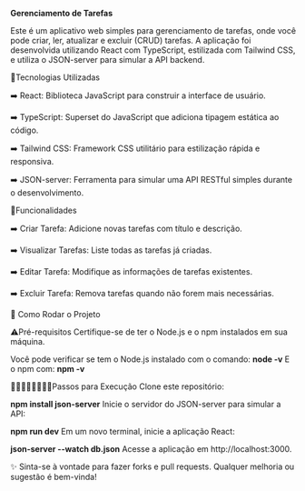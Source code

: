 **Gerenciamento de Tarefas**

Este é um aplicativo web simples para gerenciamento de tarefas, onde você pode criar, ler, atualizar e excluir (CRUD) tarefas. A aplicação foi desenvolvida utilizando React com TypeScript, estilizada com Tailwind CSS, e utiliza o JSON-server para simular a API backend.

📌Tecnologias Utilizadas

➡️ React: Biblioteca JavaScript para construir a interface de usuário.

➡️ TypeScript: Superset do JavaScript que adiciona tipagem estática ao código.

➡️ Tailwind CSS: Framework CSS utilitário para estilização rápida e responsiva.

➡️ JSON-server: Ferramenta para simular uma API RESTful simples durante o desenvolvimento.


📌Funcionalidades

➡️ Criar Tarefa: Adicione novas tarefas com título e descrição.

➡️ Visualizar Tarefas: Liste todas as tarefas já criadas.

➡️ Editar Tarefa: Modifique as informações de tarefas existentes.

➡️ Excluir Tarefa: Remova tarefas quando não forem mais necessárias.


🎯 Como Rodar o Projeto

⚠️Pré-requisitos
Certifique-se de ter o Node.js e o npm instalados em sua máquina. 

Você pode verificar se tem o Node.js instalado com o comando: **node -v**
E o npm com: **npm -v**

🚶🏽‍♀️‍➡️🏃🏽‍♀️‍➡️Passos para Execução
Clone este repositório:

**npm install json-server**
Inicie o servidor do JSON-server para simular a API:


**npm run dev**
Em um novo terminal, inicie a aplicação React:


**json-server --watch db.json**
Acesse a aplicação em http://localhost:3000.



✨ Sinta-se à vontade para fazer forks e pull requests. Qualquer melhoria ou sugestão é bem-vinda!
